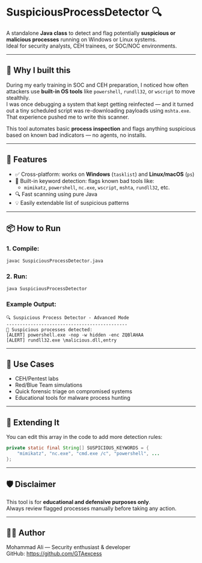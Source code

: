 # SuspiciousProcessDetector 🔍

A standalone **Java class** to detect and flag potentially **suspicious or malicious processes** running on Windows or Linux systems.  
Ideal for security analysts, CEH trainees, or SOC/NOC environments.

---

## 🎯 Why I built this

During my early training in SOC and CEH preparation, I noticed how often attackers use **built-in OS tools** like `powershell`, `rundll32`, or `wscript` to move stealthily.  
I was once debugging a system that kept getting reinfected — and it turned out a tiny scheduled script was re-downloading payloads using `mshta.exe`. That experience pushed me to write this scanner.

This tool automates basic **process inspection** and flags anything suspicious based on known bad indicators — no agents, no installs.

---

## 🚀 Features

- ✅ Cross-platform: works on **Windows** (`tasklist`) and **Linux/macOS** (`ps`)
- 🚨 Built-in keyword detection: flags known bad tools like:
  - `mimikatz`, `powershell`, `nc.exe`, `wscript`, `mshta`, `rundll32`, etc.
- 🔍 Fast scanning using pure Java
- 💡 Easily extendable list of suspicious patterns

---

## 📦 How to Run

### 1. Compile:
```bash
javac SuspiciousProcessDetector.java
```

### 2. Run:
```bash
java SuspiciousProcessDetector
```

### Example Output:
```
🔍 Suspicious Process Detector - Advanced Mode
---------------------------------------------
🚨 Suspicious processes detected:
[ALERT] powershell.exe -nop -w hidden -enc ZQBlAHAA
[ALERT] rundll32.exe \malicious.dll,entry
```

---

## 🧠 Use Cases

- CEH/Pentest labs
- Red/Blue Team simulations
- Quick forensic triage on compromised systems
- Educational tools for malware process hunting

---

## 🔧 Extending It

You can edit this array in the code to add more detection rules:
```java
private static final String[] SUSPICIOUS_KEYWORDS = {
    "mimikatz", "nc.exe", "cmd.exe /c", "powershell", ...
};
```

---

## 🛡️ Disclaimer

This tool is for **educational and defensive purposes only**.  
Always review flagged processes manually before taking any action.

---

## 👨‍💻 Author

Mohammad Ali — Security enthusiast & developer  
GitHub: https://github.com/GTAexcess
